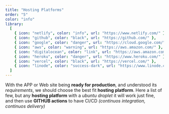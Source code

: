 ```yaml
---
title: "Hosting Platforms"
order: "5"
color: "info"
library:
  [
    { icon: "netlify", color: "info", url: "https://www.netlify.com/" },
    { icon: "github", color: "black", url: "https://github.com/" },
    { icon: "google", color: "danger", url: "https://cloud.google.com/" },
    { icon: "aws", color: "warning", url: "https://aws.amazon.com/" },
    { icon: "digitalocean", color: "link", url: "https://aws.amazon.com/" },
    { icon: "heroku", color: "danger", url: "https://www.heroku.com/" },
    { icon: "vercel", color: "black", url: "https://vercel.com/" },
    { icon: "linode", color: "success-dark", url: "https://www.linode.com/" },
  ]
---
```


With the APP or Web site being **ready for production**, and understood its _requirements_, we should choose the best fit **hosting platform**. Here a list of few, but any **hosting platform** with a _ubuntu droplet_ it will work just fine, and then use **GITHUB actions** to have CI/CD _(continuos integration, continuos delivery)_
